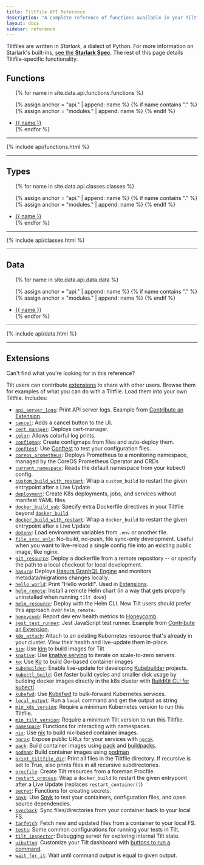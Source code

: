 ```yaml
---
title: Tiltfile API Reference
description: "A complete reference of functions available in your Tiltfile."
layout: docs
sidebar: reference
---
```


Tiltfiles are written in _Starlark_, a dialect of Python. For more information on Starlark's built-ins, [see the **Starlark Spec**](https://github.com/bazelbuild/starlark/blob/master/spec.md). The rest of this page details Tiltfile-specific functionality.

## Functions

<ul>
{% for name in site.data.api.functions.functions %}

{% assign anchor = "api." | append: name %}
{% if name contains "." %}
  {% assign anchor = "modules." | append: name %}
{% endif %}

<li><a href="#{{anchor}}">{{ name }}</a></li>
{% endfor %}
</ul>

---

{% include api/functions.html %}

---

## Types

<ul>
{% for name in site.data.api.classes.classes %}

{% assign anchor = "api." | append: name %}
{% if name contains "." %}
  {% assign anchor = "modules." | append: name %}
{% endif %}
  
<li><a href="#{{anchor}}">{{ name }}</a></li>
{% endfor %}
</ul>

---

{% include api/classes.html %}

---

## Data

<ul>
{% for name in site.data.api.data.data %}

{% assign anchor = "api." | append: name %}
{% if name contains "." %}
  {% assign anchor = "modules." | append: name %}
{% endif %}

<li><a href="#{{anchor}}">{{ name }}</a></li>
{% endfor %}
</ul>

---

{% include api/data.html %}

---

## Extensions

Can't find what you're looking for in this reference?

Tilt users can contribute [extensions](extensions.html) to share with other users. Browse them for
examples of what you can do with a Tiltfile. Load them into your own Tiltfile. Includes:

- [`api_server_logs`](https://github.com/tilt-dev/tilt-extensions/tree/master/api_server_logs): Print API server logs. Example from [Contribute an Extension](https://docs.tilt.dev/contribute_extension.html).
- [`cancel`](https://github.com/tilt-dev/tilt-extensions/tree/master/cancel): Adds a cancel button to the UI.
- [`cert_manager`](https://github.com/tilt-dev/tilt-extensions/tree/master/cert_manager): Deploys cert-manager.
- [`color`](https://github.com/tilt-dev/tilt-extensions/tree/master/color): Allows colorful log prints.
- [`configmap`](https://github.com/tilt-dev/tilt-extensions/tree/master/configmap): Create configmaps from files and auto-deploy them.
- [`conftest`](https://github.com/tilt-dev/tilt-extensions/tree/master/conftest): Use [Conftest](https://www.conftest.dev/) to test your configuration files.
- [`coreos_prometheus`](https://github.com/tilt-dev/tilt-extensions/tree/master/coreos_prometheus): Deploys Prometheus to a monitoring namespace, managed by the CoreOS Prometheus Operator and CRDs
- [`current_namespace`](https://github.com/tilt-dev/tilt-extensions/tree/master/current_namespace): Reads the default namespace from your kubectl config.
- [`custom_build_with_restart`](https://github.com/tilt-dev/tilt-extensions/tree/master/restart_process): Wrap a `custom_build` to restart the given entrypoint after a Live Update
- [`deployment`](https://github.com/tilt-dev/tilt-extensions/tree/master/deployment): Create K8s deployments, jobs, and services without manifest YAML files.
- [`docker_build_sub`](https://github.com/tilt-dev/tilt-extensions/tree/master/docker_build_sub): Specify extra Dockerfile directives in your Tiltfile beyond [`docker_build`](https://docs.tilt.dev/api.html#api.docker_build).
- [`docker_build_with_restart`](https://github.com/tilt-dev/tilt-extensions/tree/master/restart_process): Wrap a `docker_build` to restart the given entrypoint after a Live Update
- [`dotenv`](https://github.com/tilt-dev/tilt-extensions/tree/master/dotenv): Load environment variables from `.env` or another file.
- [`file_sync_only`](https://github.com/tilt-dev/tilt-extensions/tree/master/file_sync_only): No-build, no-push, file sync-only development. Useful when you want to live-reload a single config file into an existing public image, like nginx.
- [`git_resource`](https://github.com/tilt-dev/tilt-extensions/tree/master/git_resource): Deploy a dockerfile from a remote repository -- or specify the path to a local checkout for local development.
- [`hasura`](https://github.com/tilt-dev/tilt-extensions/tree/master/hasura): Deploys [Hasura GraphQL Engine](https://hasura.io/) and monitors metadata/migrations changes locally.
- [`hello_world`](https://github.com/tilt-dev/tilt-extensions/tree/master/hello_world): Print "Hello world!". Used in [Extensions](https://docs.tilt.dev/extensions.html).
- [`helm_remote`](https://github.com/tilt-dev/tilt-extensions/tree/master/helm_remote): Install a remote Helm chart (in a way that gets properly uninstalled when running `tilt down`)
- [`helm_resource`](/helm_resource): Deploy with the Helm CLI. New Tilt users should prefer this approach over `helm_remote`.
- [`honeycomb`](https://github.com/tilt-dev/tilt-extensions/tree/master/honeycomb): Report dev env health metrics to [Honeycomb](https://honeycomb.io).
- [`jest_test_runner`](https://github.com/tilt-dev/tilt-extensions/tree/master/jest_test_runner): Jest JavaScript test runner. Example from [Contribute an Extension](https://docs.tilt.dev/contribute_extension.html).
- [`k8s_attach`](https://github.com/tilt-dev/tilt-extensions/tree/master/k8s_attach): Attach to an existing Kubernetes resource that's already in your cluster. View their health and live-update them in-place.
- [`kim`](https://github.com/tilt-dev/tilt-extensions/tree/master/kim): Use [kim](https://github.com/rancher/kim) to build images for Tilt
- [`knative`](https://github.com/tilt-dev/tilt-extensions/tree/master/knative): Use [knative serving](https://knative.dev/docs/serving/) to iterate on scale-to-zero servers.
- [`ko`](https://github.com/tilt-dev/tilt-extensions/tree/master/ko): Use [Ko](https://github.com/google/ko) to build Go-based container images
- [`kubebuilder`](https://github.com/tilt-dev/tilt-extensions/tree/master/kubebuilder): Enable live-update for developing [Kubebuilder](https://github.com/kubernetes-sigs/kubebuilder) projects.
- [`kubectl_build`](https://github.com/tilt-dev/tilt-extensions/tree/master/kubectl_build): Get faster build cycles and smaller disk usage by building docker images directly in the k8s cluster with [BuildKit CLI for kubectl](https://github.com/vmware-tanzu/buildkit-cli-for-kubectl).
- [`kubefwd`](https://github.com/tilt-dev/tilt-extensions/tree/master/kubefwd):  Use [Kubefwd](https://kubefwd.com/) to bulk-forward Kubernetes services.
- [`local_output`](https://github.com/tilt-dev/tilt-extensions/tree/master/local_output): Run a `local` command and get the output as string
- [`min_k8s_version`](https://github.com/tilt-dev/tilt-extensions/tree/master/min_k8s_version): Require a minimum Kubernetes version to run this Tiltfile.
- [`min_tilt_version`](https://github.com/tilt-dev/tilt-extensions/tree/master/min_tilt_version): Require a minimum Tilt version to run this Tiltfile.
- [`namespace`](https://github.com/tilt-dev/tilt-extensions/tree/master/namespace): Functions for interacting with namespaces.
- [`nix`](https://github.com/tilt-dev/tilt-extensions/tree/master/nix): Use [nix](https://nixos.org/guides/install-nix.html) to build nix-based container images.
- [`ngrok`](https://github.com/tilt-dev/tilt-extensions/tree/master/ngrok): Expose public URLs for your services with [`ngrok`](https://ngrok.com/).
- [`pack`](https://github.com/tilt-dev/tilt-extensions/tree/master/pack): Build container images using [pack](https://buildpacks.io/docs/install-pack/) and [buildpacks](https://buildpacks.io/).
- [`podman`](https://github.com/tilt-dev/tilt-extensions/tree/master/podman): Build container images using [podman](https://podman.io)
- [`print_tiltfile_dir`](https://github.com/tilt-dev/tilt-extensions/tree/master/print_tiltfile_dir): Print all files in the Tiltfile directory. If recursive is set to True, also prints files in all recursive subdirectories.
- [`procfile`](https://github.com/tilt-dev/tilt-extensions/tree/master/procfile): Create Tilt resources from a foreman Procfile.
- [`restart_process`](https://github.com/tilt-dev/tilt-extensions/tree/master/restart_process): Wrap a `docker_build` to restart the given entrypoint after a Live Update (replaces `restart_container()`)
- [`secret`](https://github.com/tilt-dev/tilt-extensions/tree/master/secret): Functions for creating secrets.
- [`snyk`](https://github.com/tilt-dev/tilt-extensions/tree/master/snyk): Use [Snyk](https://snyk.io) to test your containers, configuration files, and open source dependencies.
- [`syncback`](https://github.com/tilt-dev/tilt-extensions/tree/master/syncback): Sync files/directories from your container back to your local FS.
- [`tarfetch`](https://github.com/tilt-dev/tilt-extensions/tree/master/tarfetch): Fetch new and updated files from a container to your local FS.
- [`tests`](https://github.com/tilt-dev/tilt-extensions/tree/master/tests): Some common configurations for running your tests in Tilt.
- [`tilt_inspector`](https://github.com/tilt-dev/tilt-extensions/tree/master/tilt_inspector): Debugging server for exploring internal Tilt state.
- [`uibutton`](https://github.com/tilt-dev/tilt-extensions/tree/master/uibutton): Customize your Tilt dashboard with [buttons to run a command](https://blog.tilt.dev/2021/06/21/uibutton.html).
- [`wait_for_it`](https://github.com/tilt-dev/tilt-extensions/tree/master/wait_for_it): Wait until command output is equal to given output.
